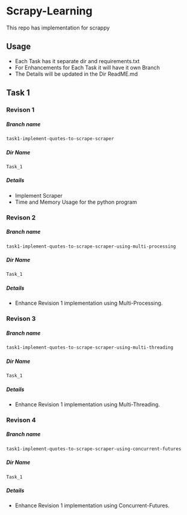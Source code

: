 # Scrapy-Learning

This repo has implementation for scrappy

## Usage
- Each Task has it separate dir and requirements.txt
- For Enhancements for Each Task it will have it own Branch
- The Details will be updated in the Dir ReadME.md

## Task 1
### Revison 1
##### Branch name
```bash
task1-implement-quotes-to-scrape-scraper
```
##### Dir Name
```bash
Task_1
```
##### Details
- Implement Scraper
- Time and Memory Usage for the python program

### Revison 2
##### Branch name
```bash
task1-implement-quotes-to-scrape-scraper-using-multi-processing
```
##### Dir Name
```bash
Task_1
```
##### Details
- Enhance Revision 1 implementation using Multi-Processing.

### Revison 3
##### Branch name
```bash
task1-implement-quotes-to-scrape-scraper-using-multi-threading
```
##### Dir Name
```bash
Task_1
```
##### Details
- Enhance Revision 1 implementation using Multi-Threading.

### Revison 4
##### Branch name
```bash
task1-implement-quotes-to-scrape-scraper-using-concurrent-futures
```
##### Dir Name
```bash
Task_1
```
##### Details
- Enhance Revision 1 implementation using Concurrent-Futures.
